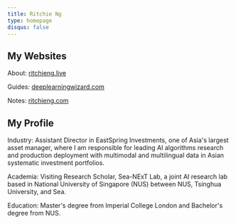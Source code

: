 ```yaml
---
title: Ritchie Ng
type: homepage
disqus: false
---
```

<style> #disqus_thread { display: none } </style>

## My Websites

About: [ritchieng.live](https://ritchieng.live/)

Guides: [deeplearningwizard.com](https://www.deeplearningwizard.com/)

Notes: [ritchieng.com](https://www.ritchieng.com/)


## My Profile

Industry: Assistant Director in EastSpring Investments, one of Asia's largest asset manager, where I am responsible for leading AI algorithms research and production deployment with multimodal and multilingual data in Asian systematic investment portfolios.

Academia: Visiting Research Scholar, Sea-NExT Lab, a joint AI research lab based in National University of Singapore (NUS) between NUS, Tsinghua University, and Sea.

Education: Master's degree from Imperial College London and Bachelor's degree from NUS.

